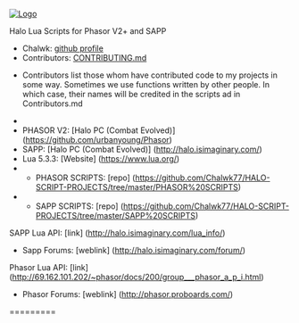 [![Logo](http://i.imgur.com/0ouykdp.png)](https://github.com/Chalwk77)

Halo Lua Scripts for Phasor V2+ and SAPP


* Chalwk: [github profile](https://github.com/Chalwk77)
* Contributors: [CONTRIBUTING.md](https://github.com/Chalwk77/Halo-Scripts-Phasor-V2-/blob/master/CONTRIBUTING.md)
- Contributors list those whom have contributed code to my projects in some way. Sometimes we use functions written by other people. In which case, their names will be credited in the scripts ad in Contributors.md
* 
* PHASOR V2: [Halo PC (Combat Evolved)] (https://github.com/urbanyoung/Phasor)
* SAPP: [Halo PC (Combat Evolved)] (http://halo.isimaginary.com/)
* Lua 5.3.3: [Website] (https://www.lua.org/)
* * PHASOR SCRIPTS: [repo] (https://github.com/Chalwk77/HALO-SCRIPT-PROJECTS/tree/master/PHASOR%20SCRIPTS)
* * SAPP SCRIPTS: [repo] (https://github.com/Chalwk77/HALO-SCRIPT-PROJECTS/tree/master/SAPP%20SCRIPTS)

SAPP Lua API: [link] (http://halo.isimaginary.com/lua_info/)
* Sapp Forums: [weblink] (http://halo.isimaginary.com/forum/)

Phasor Lua API: [link] (http://69.162.101.202/~phasor/docs/200/group___phasor_a_p_i.html)
* Phasor Forums: [weblink] (http://phasor.proboards.com/)

=========
